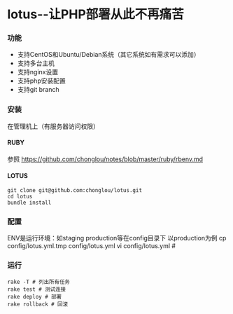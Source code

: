 lotus--让PHP部署从此不再痛苦
=====

### 功能
 * 支持CentOS和Ubuntu/Debian系统（其它系统如有需求可以添加）
 * 支持多台主机
 * 支持nginx设置
 * 支持php安装配置
 * 支持git branch

### 安装
在管理机上（有服务器访问权限）

#### RUBY
参照 https://github.com/chonglou/notes/blob/master/ruby/rbenv.md

#### LOTUS

	git clone git@github.com:chonglou/lotus.git
	cd lotus
	bundle install
	

### 配置
ENV是运行环境：如staging production等在config目录下 以production为例
	cp config/lotus.yml.tmp config/lotus.yml
	vi config/lotus.yml #

### 运行
	rake -T # 列出所有任务
	rake test # 测试连接
	rake deploy # 部署
	rake rollback # 回滚
	
